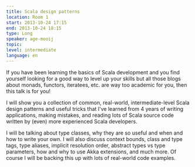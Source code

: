 ```yaml
---
title: Scala design patterns
location: Room 1
start: 2013-10-24 17:15
end: 2013-10-24 18:15
type: Long
speaker: age-mooij
topic: 
level: intermediate
language: en
---
```


If you have been learning the basics of Scala development and you find yourself looking for a good way to level up your skills but all those blogs about monads, functors, iteratees, etc. are way too academic for you, then this  talk is for you!

I will show you a collection of common, real-world, intermediate-level Scala design patterns and useful tricks that I've learned from 4 years of writing applications, making mistakes, and reading lots of Scala source code written by (even) more experienced Scala developers.

I will be talking about type classes, why they are so useful and when and how to write your own. I will also discuss context bounds, class and type tags, type aliases, implicit resolution order, abstract types vs type parameters, how and why to use Akka extensions, and much more. Of course I will be backing this up with lots of real-world code examples.
